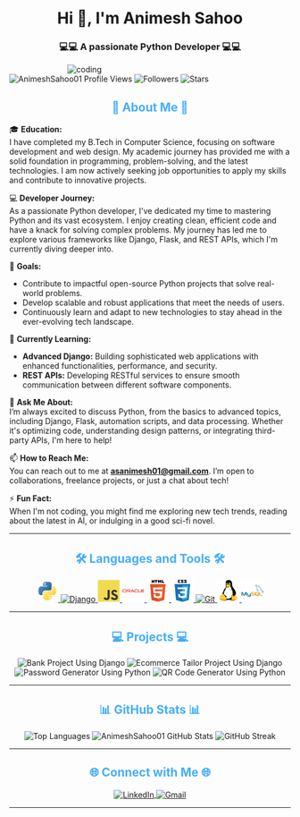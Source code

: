 

<h1 align="center">Hi 👋, I'm Animesh Sahoo </h1>
<h3 align="center">💻💻 A passionate Python Developer 💻💻</h3>

<img align="right" alt="coding" width="400" src="https://camo.githubusercontent.com/9792d43627b178fd4a45bcabb3647d7b34a62d64baf96a19abf6ea19d5cea8dd/68747470733a2f2f63646e2e6472696262626c652e636f6d2f75736572732f313138373833362f73637265656e73686f74732f363533393432392f70726f6772616d65722e676966">

<p align="left">
  <img src="https://komarev.com/ghpvc/?username=AnimeshSahoo01&label=Profile%20views&color=0e75b6&style=flat" alt="AnimeshSahoo01 Profile Views" />
  <img src="https://img.shields.io/github/followers/AnimeshSahoo01?label=Followers" alt="Followers" />
  <img src="https://img.shields.io/github/stars/AnimeshSahoo01?label=Stars" alt="Stars" />
</p>

<h2 align="center" style="color: #44AEFB">🌟 About Me 🌟</h2>

🎓 **Education:**  
I have completed my B.Tech in Computer Science, focusing on software development and web design. My academic journey has provided me with a solid foundation in programming, problem-solving, and the latest technologies. I am now actively seeking job opportunities to apply my skills and contribute to innovative projects.

💻 **Developer Journey:**  
As a passionate Python developer, I've dedicated my time to mastering Python and its vast ecosystem. I enjoy creating clean, efficient code and have a knack for solving complex problems. My journey has led me to explore various frameworks like Django, Flask, and REST APIs, which I'm currently diving deeper into.

🎯 **Goals:**  
- Contribute to impactful open-source Python projects that solve real-world problems.
- Develop scalable and robust applications that meet the needs of users.
- Continuously learn and adapt to new technologies to stay ahead in the ever-evolving tech landscape.

🌱 **Currently Learning:**  
- **Advanced Django:** Building sophisticated web applications with enhanced functionalities, performance, and security.
- **REST APIs:** Developing RESTful services to ensure smooth communication between different software components.

💬 **Ask Me About:**  
I’m always excited to discuss Python, from the basics to advanced topics, including Django, Flask, automation scripts, and data processing. Whether it's optimizing code, understanding design patterns, or integrating third-party APIs, I'm here to help!

📫 **How to Reach Me:**  
You can reach out to me at **asanimesh01@gmail.com**. I’m open to collaborations, freelance projects, or just a chat about tech!

⚡ **Fun Fact:**  
When I'm not coding, you might find me exploring new tech trends, reading about the latest in AI, or indulging in a good sci-fi novel.

---

<h2 align="center" style="color: #44AEFB">🛠️ Languages and Tools 🛠️</h2>

<p align="center">
  <a href="https://www.python.org" target="_blank">
    <img src="https://raw.githubusercontent.com/devicons/devicon/master/icons/python/python-original.svg" alt="Python" width="40" height="40"/>
  </a>
  <a href="https://www.djangoproject.com/" target="_blank">
    <img src="https://cdn.worldvectorlogo.com/logos/django.svg" alt="Django" width="40" height="40"/>
  </a>
  <a href="https://developer.mozilla.org/en-US/docs/Web/JavaScript" target="_blank">
    <img src="https://raw.githubusercontent.com/devicons/devicon/master/icons/javascript/javascript-original.svg" alt="JavaScript" width="40" height="40"/>
  </a>
  <a href="https://www.oracle.com/" target="_blank">
    <img src="https://raw.githubusercontent.com/devicons/devicon/master/icons/oracle/oracle-original.svg" alt="Oracle" width="40" height="40"/>
  </a>
  <a href="https://www.w3.org/html/" target="_blank">
    <img src="https://raw.githubusercontent.com/devicons/devicon/master/icons/html5/html5-original-wordmark.svg" alt="HTML5" width="40" height="40"/>
  </a>
  <a href="https://www.w3schools.com/css/" target="_blank">
    <img src="https://raw.githubusercontent.com/devicons/devicon/master/icons/css3/css3-original-wordmark.svg" alt="CSS3" width="40" height="40"/>
  </a>
  <a href="https://git-scm.com/" target="_blank">
    <img src="https://www.vectorlogo.zone/logos/git-scm/git-scm-icon.svg" alt="Git" width="40" height="40"/>
  </a>
  <a href="https://www.linux.org/" target="_blank">
    <img src="https://raw.githubusercontent.com/devicons/devicon/master/icons/linux/linux-original.svg" alt="Linux" width="40" height="40"/>
  </a>
  <a href="https://www.mysql.com/" target="_blank">
    <img src="https://raw.githubusercontent.com/devicons/devicon/master/icons/mysql/mysql-original-wordmark.svg" alt="MySQL" width="40" height="40"/>
  </a>
</p>

---

<h2 align="center" style="color: #44AEFB">💻 Projects 💻</h2>

<div align="center">
  <img src="https://github-readme-stats.vercel.app/api/pin/?username=AnimeshSahoo01&repo=Bank_project_using_Django&theme=radical" alt="Bank Project Using Django">
  <img src="https://github-readme-stats.vercel.app/api/pin/?username=AnimeshSahoo01&repo=Ecomm_tailor_Django&theme=radical" alt="Ecommerce Tailor Project Using Django">
  <img src="https://github-readme-stats.vercel.app/api/pin/?username=AnimeshSahoo01&repo=paswordgenerator&theme=radical" alt="Password Generator Using Python">
  <img src="https://github-readme-stats.vercel.app/api/pin/?username=AnimeshSahoo01&repo=qrcodegenerator&theme=radical" alt="QR Code Generator Using Python">
</div>

---

<h2 align="center" style="color: #44AEFB">📊 GitHub Stats 📊</h2>
<div align="center">
  <img src="https://github-readme-stats.vercel.app/api/top-langs?username=AnimeshSahoo01&show_icons=true&locale=en&layout=compact&theme=radical" alt="Top Languages" />
  <img src="https://github-readme-stats.vercel.app/api?username=AnimeshSahoo01&show_icons=true&locale=en&theme=radical" alt="AnimeshSahoo01 GitHub Stats" />
  <img src="https://github-readme-streak-stats.herokuapp.com/?user=AnimeshSahoo01&theme=radical" alt="GitHub Streak" />
</div>

---

<h2 align="center" style="color: #44AEFB">🌐 Connect with Me 🌐</h2>
<p align="center">
  <a href="https://www.linkedin.com/in/animesh-sahoo-abba38323/" target="blank">
    <img align="center" src="https://raw.githubusercontent.com/rahuldkjain/github-profile-readme-generator/master/src/images/icons/Social/linked-in-alt.svg" alt="LinkedIn" height="30" width="40" />
  </a>
  <a href="mailto:asanimesh01@gmail.com" target="blank">
    <img align="center" src="https://cdn-icons-png.flaticon.com/512/732/732200.png" alt="Gmail" height="30" width="40" />
  </a>
</p>

---

